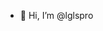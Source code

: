- 👋 Hi, I’m @lglspro

<!---
lglspro/lglspro is a ✨ special ✨ repository because its `README.md` (this file) appears on your GitHub profile.
You can click the Preview link to take a look at your changes.
--->
